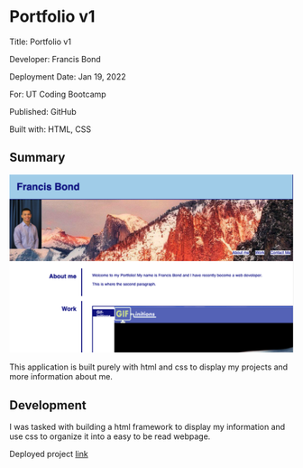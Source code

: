 # Portfolio v1

Title: Portfolio v1

Developer: Francis Bond

Deployment Date: Jan 19, 2022

For: UT Coding Bootcamp

Published: GitHub 

Built with: HTML, CSS


## Summary
![Screenshot of application](IMG.png)

This application is built purely with html and css to display my projects and more information about me.

## Development

I was tasked with building a html framework to display my information and use css to organize it into a easy to be read webpage.

Deployed project [link](https://francis-bond.github.io/portfolio1/)
